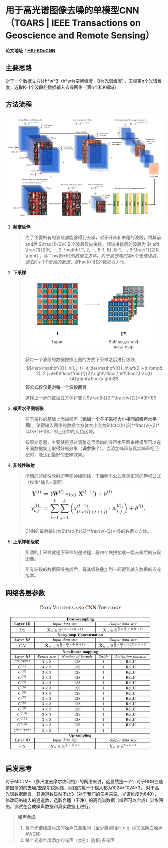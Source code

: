 # 用于高光谱图像去噪的单模型CNN（TGARS | IEEE Transactions on Geoscience and Remote Sensing）

#### 论文地址：[HSI-SDeCNN](https://ieeexplore.ieee.org/document/8913713)

## 主要思路
对于一个数据立方体h\*w\*B（h\*w为空间维度，B为光谱维度），去噪第n个光谱维度，选取K+1个波段的数据输入去噪网络（第n个和K邻域）


## 方法流程
![网络架构](https://raw.githubusercontent.com/Hlfglimpse/PicGo/master/20230420231307.png)
1. **频谱延伸**
    > 为了使得所有的波段都能够得到去噪，对于开头和末尾的波段，将其前and后 $\frac{1}{2}K $ 个波段反向拼接，频谱拼接后的波段为 $\left[ \frac{1}{2}K, ···, 2, \mathbf{1, 2, ···, B-1, B}, B-1, ···, B-\frac{1}{2}K \right] $，即：$h*w*(B+K)$的数据立方体。对于要去噪的第n个光谱维度，选取K+1个波段的数据，即$h*w*(K+1)$的数据立方体。
2. **下采样**
    > ![下采样中分块方法](https://raw.githubusercontent.com/Hlfglimpse/PicGo/master/20230420151853.png)
    > 
    > 将每一个波段的数据按照上图的方式下采样之后进行级联,
    > $$\hat{\mathbf{X}}_n(i, j, t)=\tilde{\mathbf{X}}_n\left(2 i+(t \bmod 2), 2 j+\left\lfloor\frac{t}{2}\right\rfloor,\left\lfloor\frac{t}{4}\right\rfloor\right)$$
    > **该公式仅仅是对每一个波段而言**
    > 
    > 这样上一步的数据立方体将变为$\frac{h}{2}*\frac{w}{2}*4(K+1)$
3. **噪声水平图级联**
    > 在下采样的基础上添加噪声（**添加一个与子采样大小相同的噪声水平图**），使得输入网络的数据立方体大小变为$\frac{h}{2}*\frac{w}{2}*(4(K+1)+1)$，即上图中的灰色区域。

    > 按原文意思，主要就是通过调整这里添加的噪声水平图来使模型可以在不同数据集上取得好的效果（**调参侠？**）。当添加噪声与真实噪声相匹配时，能达到最好的去噪效果。
4. **非线性映射**
    > 所谓的非线性映射即卷积神经网络，下面两个公式就是正常的卷积公式（权重*输入+偏置）
    > ![卷积网络公式](https://raw.githubusercontent.com/Hlfglimpse/PicGo/master/20230420222824.png)

    > CNN的最后输出为$\frac{h}{2}*\frac{w}{2}*4$的数据立方体。
5. **上采样和级联**
    > 所谓的上采样就是下采样的逆过程，将四个块拼接成一幅去噪后的波段图像。
    
    > 所有波段的数据降噪完成后，将其级联叠加到一起得到输入数据的去噪版本。

## 网络各层参数
![网络参数](https://raw.githubusercontent.com/Hlfglimpse/PicGo/master/20230420231205.png)


## 启发思考
对于MDDM+（多尺度去摩尔纹网络）的网络来说，这显然是一个针对于RGB三通道图像的的去噪/去摩尔纹网络，网络的每一个输入都为1024\*1024\*3。
对于高光谱数据而言，其通道数显然不止3（对于我们的任务来说，光谱维度为640），修改网络输入的通道数，选取合适（干净）的高光谱数据（噪声可以合成）训练网络。测试在合成噪声数据和真实数据上进行。
> **噪声合成**
> 1. 每个光谱维度添加的噪声完全相同（至少类别相同 e.g. 添加高斯白噪声AWGN）
> 2. 每个光谱维度添加的噪声（类别）随机/多噪声 